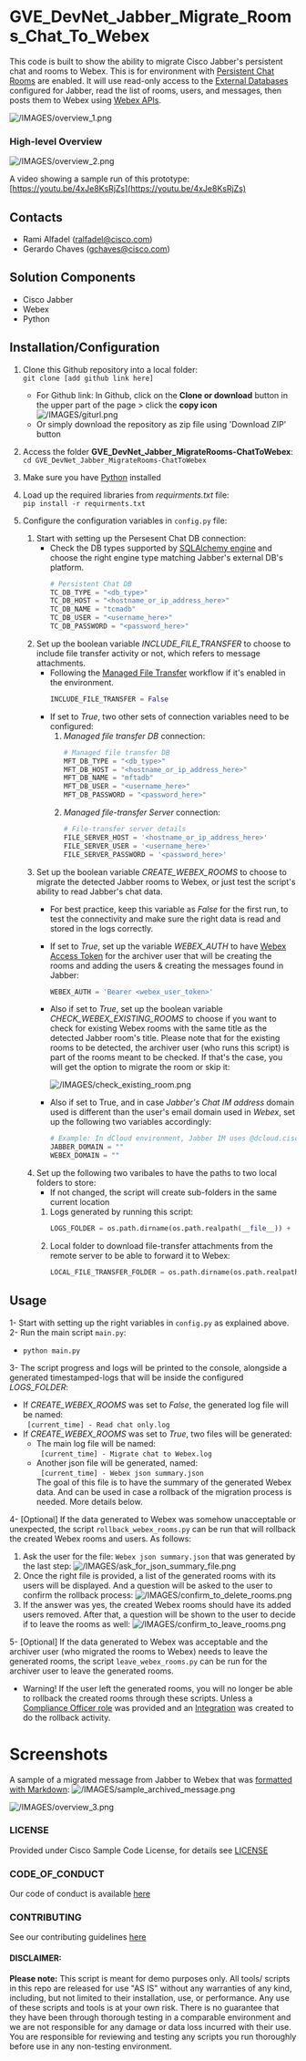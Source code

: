 # GVE_DevNet_Jabber_Migrate_Rooms_Chat_To_Webex
This code is built to show the ability to migrate Cisco Jabber's persistent chat and rooms to Webex. This is for environment with [Persistent Chat Rooms](https://www.cisco.com/c/en/us/td/docs/voice_ip_comm/jabber/12_8/cjab_b_feature-configuration-for-jabber-128/cjab_b_feature-configuration-for-jabber-128_chapter_010.html#CJAB_RF_P5B96C5D_00) are enabled. It will use read-only access to the [External Databases](https://www.cisco.com/c/en/us/td/docs/voice_ip_comm/cucm/im_presence/database_setup/12_5_1/cup0_b_database-setup-guide-1251su2/cup0_mp_edff2920_00_external-database-tables.html) configured for Jabber, read the list of rooms, users, and messages, then posts them to Webex using [Webex APIs](https://developer.webex.com/docs/api/getting-started).

![/IMAGES/overview_1.png](/IMAGES/overview_1.png)

### High-level Overview

![/IMAGES/overview_2.png](/IMAGES/overview_2.png)

A video showing a sample run of this prototype: [https://youtu.be/4xJe8KsRjZs](https://youtu.be/4xJe8KsRjZs)

## Contacts
* Rami Alfadel (ralfadel@cisco.com)
* Gerardo Chaves (gchaves@cisco.com)

## Solution Components
* Cisco Jabber 
* Webex
* Python

## Installation/Configuration

 1. Clone this Github repository into a local folder:  
   ```git clone [add github link here]```
    - For Github link: 
        In Github, click on the **Clone or download** button in the upper part of the page > click the **copy icon**  
        ![/IMAGES/giturl.png](/IMAGES/giturl.png)
    - Or simply download the repository as zip file using 'Download ZIP' button

 2. Access the folder **GVE_DevNet_Jabber_MigrateRooms-ChatToWebex**:  
   ```cd GVE_DevNet_Jabber_MigrateRooms-ChatToWebex```

 3. Make sure you have [Python](https://www.python.org/downloads/) installed
 
 4. Load up the required libraries from *requirments.txt* file:  
   ```pip install -r requirments.txt```
 
 5. Configure the configuration variables in ```config.py``` file:
      
    1. Start with setting up the Persesent Chat DB connection:
        - Check the DB types supported by [SQLAlchemy engine](https://docs.sqlalchemy.org/en/14/core/engines.html) and choose the right engine type matching Jabber's external DB's platform.
          ```python
          # Persistent Chat DB
          TC_DB_TYPE = "<db_type>"
          TC_DB_HOST = "<hostname_or_ip_address_here>"
          TC_DB_NAME = "tcmadb"
          TC_DB_USER = "<username_here>"
          TC_DB_PASSWORD = "<password_here>"
          ```
    2. Set up the boolean variable *INCLUDE_FILE_TRANSFER* to choose to include file transfer activity or not, which refers to message attachments. 
        - Following the [Managed File Transfer](https://www.cisco.com/c/en/us/td/docs/voice_ip_comm/cucm/im_presence/configAdminGuide/11_5_1/CUP0_BK_CE08159C_00_config-admin-guide-imp-1151/CUP0_BK_CE08159C_00_config-admin-guide-imp-1151_chapter_01011.html#CUP0_RF_M4EC1846_00) workflow if it's enabled in the environment.
          ```python
          INCLUDE_FILE_TRANSFER = False
          ```
        - If set to *True*, two other sets of connection variables need to be configured:  
          1. *Managed file transfer DB* connection:
              ```python
              # Managed file transfer DB
              MFT_DB_TYPE = "<db_type>"
              MFT_DB_HOST = "<hostname_or_ip_address_here>"
              MFT_DB_NAME = "mftadb"
              MFT_DB_USER = "<username_here>"
              MFT_DB_PASSWORD = "<password_here>"
              ```
          2. *Managed file-transfer Server* connection:
              ```python
              # File-transfer server details
              FILE_SERVER_HOST = '<hostname_or_ip_address_here>'
              FILE_SERVER_USER = '<username_here>'
              FILE_SERVER_PASSWORD = '<password_here>'
              ```
    3. Set up the boolean variable *CREATE_WEBEX_ROOMS* to choose to migrate the detected Jabber rooms to Webex, or just test the script's ability to read Jabber's chat data.
        - For best practice, keep this variable as *False* for the first run, to test the connectivity and make sure the right data is read and stored in the logs correctly.

        - If set to *True*, set up the variable *WEBEX_AUTH* to have [Webex Access Token](https://developer.webex.com/docs/api/getting-started) for the archiver user that will be creating the rooms and adding the users & creating the messages found in Jabber:
          ```python
          WEBEX_AUTH = 'Bearer <webex_user_token>'
          ```
        - Also if set to *True*, set up the boolean variable *CHECK_WEBEX_EXISTING_ROOMS* to choose if you want to check for existing Webex rooms with the same title as the detected Jabber room's title. Please note that for the existing rooms to be detected, the archiver user (who runs this script) is part of the rooms meant to be checked. If that's the case, you will get the option to migrate the room or skip it:
          
          ![/IMAGES/check_existing_room.png](/IMAGES/check_existing_room.png)
      
        - Also if set to True, and in case *Jabber's Chat IM address* domain used is different than the user's email domain used in *Webex*, set up the following two variables accordingly:
          ```python
          # Example: In dCloud environment, Jabber IM uses @dcloud.cisco.com while Webex environment uses @cbXXX.dc-YY.com
          JABBER_DOMAIN = ""
          WEBEX_DOMAIN = ""
          ```
    4. Set up the following two varibales to have the paths to two local folders to store:
        - If not changed, the script will create sub-folders in the same current location
        1. Logs generated by running this script:
            ```python
            LOGS_FOLDER = os.path.dirname(os.path.realpath(__file__)) + '\\Logs\\'
            ```
        2. Local folder to download file-transfer attachments from the remote server to be able to forward it to Webex:
            ```python
            LOCAL_FILE_TRANSFER_FOLDER = os.path.dirname(os.path.realpath(__file__)) + '\\FileTransfer\\'
            ```
        


## Usage

1- Start with setting up the right variables in ```config.py``` as explained above.  
2- Run the main script ```main.py```:  
* ```python main.py```

3- The script progress and logs will be printed to the console, alongside a generated timestamped-logs that will be inside the configured *LOGS_FOLDER*:  
- If *CREATE_WEBEX_ROOMS* was set to *False*, the generated log file will be named:  
``` [current_time] - Read chat only.log```
- If *CREATE_WEBEX_ROOMS* was set to *True*, two files will be generated:
  - The main log file will be named:  
  ``` [current_time] - Migrate chat to Webex.log```
  - Another json file will be generated, named:  
  ``` [current_time] - Webex json summary.json```   
  The goal of this file is to have the summary of the generated Webex data. And can be used in case a rollback of the migration process is needed. More details below.

4- [Optional] If the data generated to Webex was somehow unacceptable or unexpected, the script ```rollback_webex_rooms.py``` can be run that will rollback the created Webex rooms and users. As follows:  
    
  1. Ask the user for the file: ```Webex json summary.json``` that was generated by the last step:
  ![/IMAGES/ask_for_json_summary_file.png](/IMAGES/ask_for_json_summary_file.png)
  2. Once the right file is provided, a list of the generated rooms with its users will be displayed. And a question will be asked to the user to confirm the rollback process:
  ![/IMAGES/confirm_to_delete_rooms.png](/IMAGES/confirm_to_delete_rooms.png)
  3. If the answer was yes, the created Webex rooms should have its added users removed. After that, a question will be shown to the user to decide if to leave the rooms as well:
  ![/IMAGES/confirm_to_leave_rooms.png](/IMAGES/confirm_to_leave_rooms.png)

5- [Optional] If the data generated to Webex was acceptable and the archiver user (who migrated the rooms to Webex) needs to leave the generated rooms, the script ```leave_webex_rooms.py``` can be run for the archiver user to leave the generated rooms.  
    
  - Warning! If the user left the generated rooms, you will no longer be able to rollback the created rooms through these scripts. Unless a [Compliance Officer role](https://developer.webex.com/docs/api/guides/compliance#compliance) was provided and an [Integration](https://developer.webex.com/docs/integrations) was created to do the rollback activity.

# Screenshots
A sample of a migrated message from Jabber to Webex that was [formatted with Markdown](https://developer.webex.com/docs/api/basics#formatting-messages):
![/IMAGES/sample_archived_message.png](/IMAGES/sample_archived_message.png)

![/IMAGES/overview_3.png](/IMAGES/overview_3.png)

### LICENSE

Provided under Cisco Sample Code License, for details see [LICENSE](LICENSE.md)

### CODE_OF_CONDUCT

Our code of conduct is available [here](CODE_OF_CONDUCT.md)

### CONTRIBUTING

See our contributing guidelines [here](CONTRIBUTING.md)

#### DISCLAIMER:
<b>Please note:</b> This script is meant for demo purposes only. All tools/ scripts in this repo are released for use "AS IS" without any warranties of any kind, including, but not limited to their installation, use, or performance. Any use of these scripts and tools is at your own risk. There is no guarantee that they have been through thorough testing in a comparable environment and we are not responsible for any damage or data loss incurred with their use.
You are responsible for reviewing and testing any scripts you run thoroughly before use in any non-testing environment.